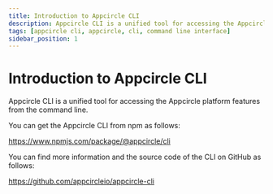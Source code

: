 ```yaml
---
title: Introduction to Appcircle CLI
description: Appcircle CLI is a unified tool for accessing the Appcircle platform features from the command line.
tags: [appcircle cli, appcircle, cli, command line interface]
sidebar_position: 1
---
```


# Introduction to Appcircle CLI

Appcircle CLI is a unified tool for accessing the Appcircle platform features from the command line.

You can get the Appcircle CLI from npm as follows:

https://www.npmjs.com/package/@appcircle/cli

You can find more information and the source code of the CLI on GitHub as follows:

https://github.com/appcircleio/appcircle-cli
